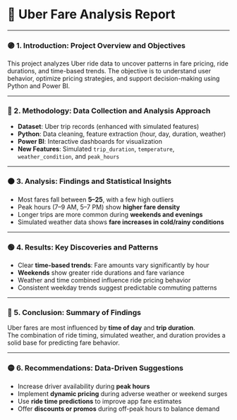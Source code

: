 # 📄 Uber Fare Analysis Report

---

### 🟣 1. Introduction: Project Overview and Objectives

This project analyzes Uber ride data to uncover patterns in fare pricing, ride durations, and time-based trends. The objective is to understand user behavior, optimize pricing strategies, and support decision-making using Python and Power BI.

---

### 🔵 2. Methodology: Data Collection and Analysis Approach

- **Dataset**: Uber trip records (enhanced with simulated features)
- **Python**: Data cleaning, feature extraction (hour, day, duration, weather)
- **Power BI**: Interactive dashboards for visualization
- **New Features**: Simulated `trip_duration`, `temperature`, `weather_condition`, and `peak_hours`

---

### 🟠 3. Analysis: Findings and Statistical Insights

- Most fares fall between **$5–$25**, with a few high outliers
- Peak hours (7–9 AM, 5–7 PM) show **higher fare density**
- Longer trips are more common during **weekends and evenings**
- Simulated weather data shows **fare increases in cold/rainy conditions**

---

### 🟢 4. Results: Key Discoveries and Patterns

- Clear **time-based trends**: Fare amounts vary significantly by hour
- **Weekends** show greater ride durations and fare variance
- Weather and time combined influence ride pricing behavior
- Consistent weekday trends suggest predictable commuting patterns

---

### 🔴 5. Conclusion: Summary of Findings

Uber fares are most influenced by **time of day** and **trip duration**.  
The combination of ride timing, simulated weather, and duration provides a solid base for predicting fare behavior.

---

### 🟡 6. Recommendations: Data-Driven Suggestions

- Increase driver availability during **peak hours**
- Implement **dynamic pricing** during adverse weather or weekend surges
- Use **ride time predictions** to improve app fare estimates
- Offer **discounts or promos** during off-peak hours to balance demand
